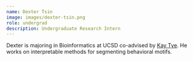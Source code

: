 ```yaml
---
name: Dexter Tsin
image: images/dexter-tsin.png
role: undergrad
description: Undergraduate Research Intern
---
```


Dexter is majoring in Bioinformatics at UCSD co-advised by [Kay Tye](https://tyelab.org/). He works on interpretable methods for segmenting behavioral motifs.